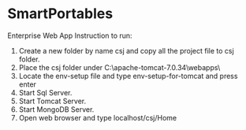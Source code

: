 # SmartPortables
Enterprise Web App 
Instruction to run:
1. Create a new folder by name csj and copy all the project file to csj folder.
2. Place the csj folder under C:\apache-tomcat-7.0.34\webapps\
3. Locate the env-setup file and type env-setup-for-tomcat and press enter 
4. Start Sql Server.
5. Start Tomcat Server.
6. Start MongoDB Server.
7. Open web browser and type localhost/csj/Home 
